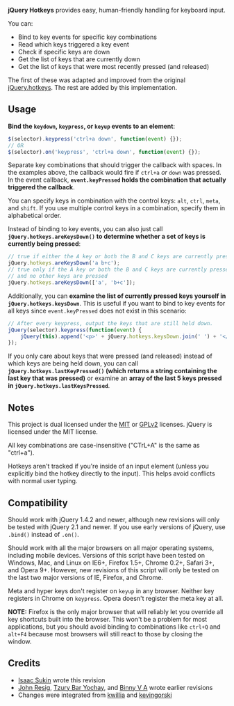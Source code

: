 **jQuery Hotkeys** provides easy, human-friendly handling for keyboard input.

You can:

- Bind to key events for specific key combinations
- Read which keys triggered a key event
- Check if specific keys are down
- Get the list of keys that are currently down
- Get the list of keys that were most recently pressed (and released)

The first of these was adapted and improved from the original
[jQuery.hotkeys](https://github.com/jeresig/jquery.hotkeys). The rest are added
by this implementation.

## Usage

**Bind the `keydown`, `keypress`, or `keyup` events to an element**:

```javascript
$(selector).keypress('ctrl+a down', function(event) {});
// OR
$(selector).on('keypress', 'ctrl+a down', function(event) {});
```

Separate key combinations that should trigger the callback with spaces. In the
examples above, the callback would fire if `ctrl+a` *or* `down` was pressed. In
the event callback, **`event.keyPressed` holds the combination that actually
triggered the callback**.

You can specify keys in combination with the control keys: `alt`, `ctrl`,
`meta`, and `shift`. If you use multiple control keys in a combination, specify
them in alphabetical order.

Instead of binding to key events, you can also just call
**`jQuery.hotkeys.areKeysDown()` to determine whether a set of keys is
currently being pressed**:

```javascript
// true if either the A key or both the B and C keys are currently pressed
jQuery.hotkeys.areKeysDown('a b+c');
// true only if the A key or both the B and C keys are currently pressed,
// and no other keys are pressed
jQuery.hotkeys.areKeysDown(['a', 'b+c']);
```

Additionally, you can **examine the list of currently pressed keys yourself in
`jQuery.hotkeys.keysDown`**. This is useful if you want to bind to key events
for all keys since `event.keyPressed` does not exist in this scenario:

```javascript
// After every keypress, output the keys that are still held down.
jQuery(selector).keypress(function(event) {
    jQuery(this).append('<p>' + jQuery.hotkeys.keysDown.join(' ') + '</p>');
});
```

If you only care about keys that were pressed (and released) instead of which
keys are being held down, you can call **`jQuery.hotkeys.lastKeyPressed()`
(which returns a string containing the last key that was pressed)** or examine
an **array of the last 5 keys pressed in `jQuery.hotkeys.lastKeysPressed`**.

## Notes

This project is dual licensed under the
[MIT](http://opensource.org/licenses/MIT) or
[GPLv2](https://www.gnu.org/licenses/gpl-2.0.txt) licenses. jQuery is licensed
under the MIT license.

All key combinations are case-insensitive ("CTrL+A" is the same as "ctrl+a").

Hotkeys aren't tracked if you're inside of an input element (unless you
explicitly bind the hotkey directly to the input). This helps avoid conflicts
with normal user typing.

## Compatibility

Should work with jQuery 1.4.2 and newer, although new revisions will only be
tested with jQuery 2.1 and newer. If you use early versions of jQuery, use
`.bind()` instead of `.on()`.

Should work with all the major browsers on all major operating systems,
including mobile devices. Versions of this script have been tested on Windows,
Mac, and Linux on IE6+, Firefox 1.5+, Chrome 0.2+, Safari 3+, and Opera 9+.
However, new revisions of this script will only be tested on the last two
major versions of IE, Firefox, and Chrome.

Meta and hyper keys don't register on `keyup` in any browser. Neither key
registers in Chrome on `keypress`. Opera doesn't register the meta key at all.

**NOTE:** Firefox is the only major browser that will reliably let you override
all key shortcuts built into the browser. This won't be a problem for most
applications, but you should avoid binding to combinations like `ctrl+Q` and
`alt+F4` because most browsers will still react to those by closing the window.

## Credits

- [Isaac Sukin](https://github.com/IceCreamYou) wrote this revision
- [John Resig](https://github.com/jeresig/jquery.hotkeys),
  [Tzury Bar Yochay](https://github.com/tzuryby/jquery.hotkeys), and
  [Binny V A](http://www.openjs.com/scripts/events/keyboard_shortcuts/) wrote
  earlier revisions
- Changes were integrated from
  [kwillia](https://github.com/jeresig/jquery.hotkeys/pull/4/files) and
  [kevingorski](https://github.com/jeresig/jquery.hotkeys/pull/2/files)
